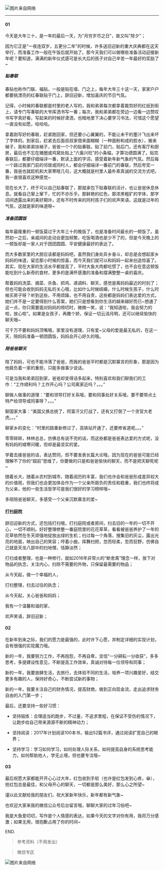 ![图片来自网络](http://image.dayuaidaodao.com/writing/image/2017xinniankuaile-500-500-imageslim.jpg)

***

#### 01

今天是大年三十，是一年的最后一天，为"月穷岁尽之日"，故又叫"除夕"；

因为它正是"一夜连双岁，五更分二年"的时候，许多送旧迎新的重大庆典都在这天举行，而准备工作一般在午饭后就开始了。那今天我们可以做哪些准备活动迎接新年呢？要知道，满满的新年仪式感可是长大后的孩子对自己辛苦一年最好的奖励了~

##### 贴春联

春贴也称作门联、福贴，一般是贴在墙、门之上，每年大年三十这一天，家家户户都要挑漂亮的红春联贴于门上，辞旧迎新，增加喜庆的节日气氛。

记得，小时候的春联都是村里的老人写的，我和弟弟每次都拿着裁剪好的红纸到街上，请专门写春联的大爷挥洒书写一番；每次，我和弟弟都在旁边一边看一边赞叹书写字真好看，写起来的时候好潇洒，也暗地里下决心要学习书法，可惜这个愿望一直没有如愿，哈哈哈。

拿着刚写好的春联，赶紧跑回家，但还要小心翼翼的，不能让未干的墨汁飞出来坏了字体的。到家后，赶紧去后面叔叔家借来面糊糊（一种面粉和成的胶水），搬来梯子，我和弟弟扶梯子，爸爸一个个的贴春联。贴了前门，贴后门，还有客厅和厨房，最后也不忘在猪圈或鸡窝处贴上“六畜兴旺”的小条幅，才算功德圆满了。贴完春联后，都要仔细端详一番，默读上面的字词，感受着新年新气象的气氛。然后每一个路过我家门前的邻居或同村人，都会仔细端详一番前门的春联，然后夸奖一番，我爸也就趁机和大家寒暄几句，这大概就是村里人最朴素真诚的交流方式吧，我一直很喜欢这种感觉~

现在长大了，终于可以自己贴春联了，那就承包下贴春联的活计，也让爸爸休息休息。就看自己窜上窜下，忙的不亦乐乎。那鲜艳的红色，那浓黑粗犷的字体，那字词间透露出来的美好期许，还有不时传来的同村孩子们的欢声笑语，这就是过年的气氛，这就是家的味道呀~

##### 准备团圆饭

每年最隆重的一顿饭莫过于大年三十的晚饭了，也是准备时间最长的一顿饭了。虽然初一之后，亲戚间的走动会更加频繁，吃饭喝酒也是少不了的，但是今天晚上的一顿饭却是一家人对于团团圆圆、平安健康最好的表达了。

而大多数家里的大厨应该都是妈妈吧，虽然我们身处异乡奋斗，却总是会想起家乡妈妈的味道，留恋那小时候的惊喜，而今天我们就可以和妈妈一起来创造惊喜了。
其实，现在大家的生活水平都提高了，平时大鱼大肉都吃惯了，也不会在意这顿饭能吃到什么新奇的食材，更多的是满怀感激的准备和摆满整整一桌的喜庆。

帮着妈妈洗菜、摘菜、杀鱼、抓鸡、递调料、聊天，感觉是离妈妈最近的时刻了；但也可能会收到妈妈无私的关心哦，比如什么时候结婚，什么时候生孩子，什么时候买房子呀？听到这些，不用烦躁，也不用自责，这些都是妈妈们表达爱的方式，她们并不是一定要得到什么答案，她们只是想看到你生活的越来越好而已~想通了这一点，你只需要面对妈妈的唠叨时，微微一笑，说：“我知道啦，我会努力的啦，放心啦”。如果是女孩子，再撒个娇，保证一切云消月明，还可以继续愉快的聊天哦~

可千万不要和妈妈顶嘴哦，家里没有道理，只有爱~父母的爱是最无私的，在这一天，陪妈妈准备一顿团圆饭，妈妈会开心好久的哦。

##### 陪爸爸聊天

陪了妈妈，可也不能冷落了爸爸，而我的爸爸平时都是沉默寡言的形象，那是因为他肩负着一家的重担，只能多做事少说话。

可是当我和弟弟回到家，爸爸却变得话多起来，特别喜欢和我们聊我们的工作：“工作顺利吗？工作开心吗？公司离家近吗？。。。”

聊做人做事的道理：“要和领导打好关系哦，要和同事处好关系哦，要不要带点土特产给领导或同事呀？。。。”

聊国家大事：“美国又换总统了，阿富汗又打战了，还有又打倒了一个贪官大老虎。。。”

聊家乡的变化：“村里的路重新修过了，高铁站开通了，还要修省道呢。。。”

零零碎碎，林林总总，仿佛总有说不完的话，而这些都是爸爸表达爱的方式呢，没有妈妈的嘘寒问暖，但却是最坚实的爱。

学着去接爸爸的话，表达赞同，但不要发表长篇大论哦，因为现在的爸爸可能已经理解不了你的“超前”思维了，你要做的只是和爸爸愉快的聊天，而不是把天聊死呢~

随着长大，随着从农村到城市，随着阅历的丰富，我们也许会和爸爸形成差异较大的价值观，但我们也会更加体会作为一个父亲所肩负的责任和稳重，我们也终将成为父亲，他的一些生活哲学可是我们很好的学习榜样哦~

多陪陪爸爸聊天，多感受一个父亲沉默寡言的爱~

#### 打扫庭院

辞旧迎新的方式，还包括打扫哦，打扫庭院或者房间，扫去旧的一年的一切不开心，一切不顺利。好好整理修整一番庭院里的花花草草，看看被爸爸养护了一年的花草依然在冬天顽强地绽放出绿的生机；扫过每一个角落，搜集旧的灰尘，露出光亮的地面，映出自己的笑容；哼着小曲，挥舞扫把，忽而轻柔，忽而狂野，仿佛自己就是天龙八部中的扫地僧，恬静淡然；

打扫或者整理，也是一种修行，就如2016年非常火的“断舍离”理念一样，放下对物品的执念，关注内心，扫除不需要的外物，只保留最需要的物品；

从今天起，做一个幸福的人，

打扫整理，扫去过往的执念；

从今天起，关心爸爸和妈妈；

我有一个温馨和谐的家，

欢声笑语，辞旧迎新；

#### 02

在新年到来之际，我们的愿力是最强的，此时许下心愿，并制定详细的实现计划，会有很强的实现魔力哦。

新的一年，我要努力工作，不再抱怨，不再自卑，坚信“一分耕耘一分收获”，多多思考，多提建设性意见，不断提高工作效率，真诚对待每一位领导和同事；

新的一年，我要放肆生活，去旅行，去体验不同的生活，培养一项兴趣爱好，结交更多有趣的人，保持好奇心，不断尝试新的事物；

新的一年，我要关注自己的财务情况，提高财商，做到正向现金流，走出追求财务自由的入门第一步；

最后，还要坚持一些好习惯：

- 坚持锻炼：合理适当的跑步，不过量，不追求里程，在保证不受伤的情况下，让跑步给自己带来源源不断的精神动力；

- 坚持阅读：2017年计划阅读100本书，输出52篇书评，通过阅读扩宽自己的眼界；

- 坚持学习：学习如何学习，如何处理人际关系，如何提高自身的系统思考能力，如何帮助他人，学无止境，但也要专注哦~

#### 03

最后祝愿大家都能开开心心过大年，红包收到手软（也许是红包发到心疼，😁），抢红包总是最佳，和父母开心的聊天，一切都是那么美好，那么心之所望~

谨以此文献给我的朋友们，祝大家新年快乐，新年都有新气象~

也欢迎大家来我的微信公众号后台留言哦，聊聊大家的过年习俗吧~

我是大鱼爱叨叨，写作是个人情感的表达，如果今天的文字对你有用，我将万分感激；如果无用，很抱歉占用了你的时间~

END.

> 参考资料（不用发出）


> 微信专区

![图片来自网络](http://image.dayuaidaodao.com/writing/image/wechat-code-1228-1000-1000-imageview2-imageslim.png)
